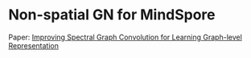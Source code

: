 # Non-spatial GN for MindSpore
Paper: [Improving Spectral Graph Convolution for Learning Graph-level Representation](https://arxiv.org/abs/2112.07160v1)
